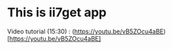 # This is ii7get app

Video tutorial (15:30) : (https://youtu.be/vB5ZOcu4aBE)[https://youtu.be/vB5ZOcu4aBE]

